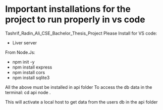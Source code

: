 # Important installations for the project to run properly in vs code
Tashrif_Radin_Ali_CSE_Bachelor_Thesis_Project
Please Install for VS code:
- Liver server

From Node.Js:
-	npm init -y
-	npm install express
-	npm install cors
-	npm install sqlite3

All the above must be installed in api folder
To access the db data in the terminal:
cd api
node .

This will activate a local host to get data from the users db in the api folder

